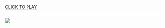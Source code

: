
<a href="https://premium76.site?title=snake_game_mods&ref=12M">CLICK TO PLAY</a></h3>
<hr>

<a href="https://premium76.site?title=snake_game_mods&ref=12M"><img src="https://clearcache.store/games.png"></a>


